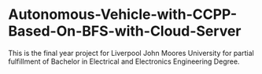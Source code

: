 # Autonomous-Vehicle-with-CCPP-Based-On-BFS-with-Cloud-Server
This is the final year project for Liverpool John Moores University for partial fulfillment of Bachelor in Electrical and Electronics Engineering Degree. 
